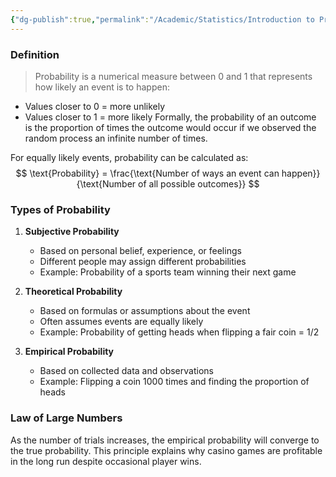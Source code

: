 ```yaml
---
{"dg-publish":true,"permalink":"/Academic/Statistics/Introduction to Probability/"}
---
```


### Definition
>Probability is a numerical measure between 0 and 1 that represents how likely an event is to happen:
- Values closer to 0 = more unlikely
- Values closer to 1 = more likely
Formally, the probability of an outcome is the proportion of times the outcome would occur if we observed the random process an infinite number of times.

For equally likely events, probability can be calculated as:
$$ \text{Probability} = \frac{\text{Number of ways an event can happen}}{\text{Number of all possible outcomes}} $$

### Types of Probability

1. **Subjective Probability**
   - Based on personal belief, experience, or feelings
   - Different people may assign different probabilities
   - Example: Probability of a sports team winning their next game

2. **Theoretical Probability**
   - Based on formulas or assumptions about the event
   - Often assumes events are equally likely
   - Example: Probability of getting heads when flipping a fair coin = 1/2

3. **Empirical Probability**
   - Based on collected data and observations
   - Example: Flipping a coin 1000 times and finding the proportion of heads

### Law of Large Numbers
As the number of trials increases, the empirical probability will converge to the true probability. This principle explains why casino games are profitable in the long run despite occasional player wins.
